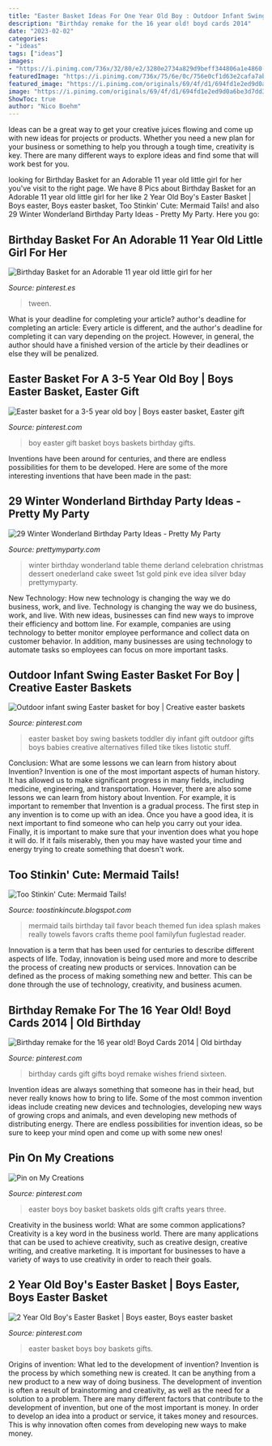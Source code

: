 ```yaml
---
title: "Easter Basket Ideas For One Year Old Boy : Outdoor Infant Swing Easter Basket For Boy"
description: "Birthday remake for the 16 year old! boyd cards 2014"
date: "2023-02-02"
categories:
- "ideas"
tags: ["ideas"]
images:
- "https://i.pinimg.com/736x/32/80/e2/3280e2734a829d9beff344806a1e4860--year-old-a-year.jpg"
featuredImage: "https://i.pinimg.com/736x/75/6e/0c/756e0cf1d63e2cafa7ab039e6cd4ada2---year-old-boy-old-boys.jpg"
featured_image: "https://i.pinimg.com/originals/69/4f/d1/694fd1e2ed9d0a6be3d7dd3053f71ca2.jpg"
image: "https://i.pinimg.com/originals/69/4f/d1/694fd1e2ed9d0a6be3d7dd3053f71ca2.jpg"
ShowToc: true
author: "Nico Boehm"
---
```



Ideas can be a great way to get your creative juices flowing and come up with new ideas for projects or products. Whether you need a new plan for your business or something to help you through a tough time, creativity is key. There are many different ways to explore ideas and find some that will work best for you.

	

		
looking for Birthday Basket for an Adorable 11 year old little girl for her you've visit to the right page. We have 8 Pics about Birthday Basket for an Adorable 11 year old little girl for her like 2 Year Old Boy&#039;s Easter Basket | Boys easter, Boys easter basket, Too Stinkin&#039; Cute: Mermaid Tails! and also 29 Winter Wonderland Birthday Party Ideas - Pretty My Party. Here you go:
		
    
## Birthday Basket For An Adorable 11 Year Old Little Girl For Her

<img loading=lazy src="https://i.pinimg.com/originals/cb/a7/5c/cba75c196f23d1f71f36824ffc29579b.jpg" onerror="this.onerror=null;this.src='https://tse2.mm.bing.net/th?id=OIP.NbqzfH58yTp19fhA1if99QHaJ4&amp;pid=15.1';" alt="Birthday Basket for an Adorable 11 year old little girl for her">

_Source: pinterest.es_

>tween. 

	

What is your deadline for completing your article?
author's deadline for completing an article:
Every article is different, and the author's deadline for completing it can vary depending on the project. However, in general, the author should have a finished version of the article by their deadlines or else they will be penalized.

    
## Easter Basket For A 3-5 Year Old Boy | Boys Easter Basket, Easter Gift

<img loading=lazy src="https://i.pinimg.com/736x/32/80/e2/3280e2734a829d9beff344806a1e4860--year-old-a-year.jpg" onerror="this.onerror=null;this.src='https://tse1.mm.bing.net/th?id=OIP.dO5aW_sFomjJZWFquJxmQgHaG9&amp;pid=15.1';" alt="Easter basket for a 3-5 year old boy | Boys easter basket, Easter gift">

_Source: pinterest.com_

>boy easter gift basket boys baskets birthday gifts. 

	

Inventions have been around for centuries, and there are endless possibilities for them to be developed. Here are some of the more interesting inventions that have been made in the past:

    
## 29 Winter Wonderland Birthday Party Ideas - Pretty My Party

<img loading=lazy src="https://www.prettymyparty.com/wp-content/uploads/2017/09/Winter-Onederland-Tablescape-Details.jpg" onerror="this.onerror=null;this.src='https://tse2.mm.bing.net/th?id=OIP.zjJbfGUKNAOhVegytjwPTwHaJ4&amp;pid=15.1';" alt="29 Winter Wonderland Birthday Party Ideas - Pretty My Party">

_Source: prettymyparty.com_

>winter birthday wonderland table theme derland celebration christmas dessert onederland cake sweet 1st gold pink eve idea silver bday prettymyparty. 

	

New Technology: How new technology is changing the way we do business, work, and live.
Technology is changing the way we do business, work, and live. With new ideas, businesses can find new ways to improve their efficiency and bottom line. For example, companies are using technology to better monitor employee performance and collect data on customer behavior. In addition, many businesses are using technology to automate tasks so employees can focus on more important tasks.

    
## Outdoor Infant Swing Easter Basket For Boy | Creative Easter Baskets

<img loading=lazy src="https://i.pinimg.com/originals/69/4f/d1/694fd1e2ed9d0a6be3d7dd3053f71ca2.jpg" onerror="this.onerror=null;this.src='https://tse1.mm.bing.net/th?id=OIP.7owB4FGhsIT3W43XScBIKgHaJ4&amp;pid=15.1';" alt="Outdoor infant swing Easter basket for boy | Creative easter baskets">

_Source: pinterest.com_

>easter basket boy swing baskets toddler diy infant gift outdoor gifts boys babies creative alternatives filled tike tikes listotic stuff. 

	

Conclusion: What are some lessons we can learn from history about Invention?
Invention is one of the most important aspects of human history. It has allowed us to make significant progress in many fields, including medicine, engineering, and transportation. However, there are also some lessons we can learn from history about Invention. For example, it is important to remember that Invention is a gradual process. The first step in any invention is to come up with an idea. Once you have a good idea, it is next important to find someone who can help you carry out your idea. Finally, it is important to make sure that your invention does what you hope it will do. If it fails miserably, then you may have wasted your time and energy trying to create something that doesn't work.

    
## Too Stinkin&#039; Cute: Mermaid Tails!

<img loading=lazy src="http://2.bp.blogspot.com/-rh9x2RHmuvs/T9P8GJHfzUI/AAAAAAAACcs/TB4EBGbMFdU/s640/tumblr_m4e4i8NdXS1robsoco1_500.jpg" onerror="this.onerror=null;this.src='https://tse2.mm.bing.net/th?id=OIP.82GUM-D-Xywvd_XoXSc_9AHaFj&amp;pid=15.1';" alt="Too Stinkin&#039; Cute: Mermaid Tails!">

_Source: toostinkincute.blogspot.com_

>mermaid tails birthday tail favor beach themed fun idea splash makes really towels favors crafts theme pool familyfun fuglestad reader. 

	

Innovation is a term that has been used for centuries to describe different aspects of life. Today, innovation is being used more and more to describe the process of creating new products or services. Innovation can be defined as the process of making something new and better. This can be done through the use of technology, creativity, and business acumen.

    
## Birthday Remake For The 16 Year Old! Boyd Cards 2014 | Old Birthday

<img loading=lazy src="https://i.pinimg.com/originals/e9/78/22/e97822cd4f04164341e7b5ec39190499.jpg" onerror="this.onerror=null;this.src='https://tse2.mm.bing.net/th?id=OIP.cNfUhDaJuAhGmVnKYl_Y5wHaJ6&amp;pid=15.1';" alt="Birthday remake for the 16 year old! Boyd Cards 2014 | Old birthday">

_Source: pinterest.com_

>birthday cards gift gifts boyd remake wishes friend sixteen. 

	

Invention ideas are always something that someone has in their head, but never really knows how to bring to life. Some of the most common invention ideas include creating new devices and technologies, developing new ways of growing crops and animals, and even developing new methods of distributing energy. There are endless possibilities for invention ideas, so be sure to keep your mind open and come up with some new ones!

    
## Pin On My Creations

<img loading=lazy src="https://i.pinimg.com/736x/75/6e/0c/756e0cf1d63e2cafa7ab039e6cd4ada2---year-old-boy-old-boys.jpg" onerror="this.onerror=null;this.src='https://tse1.mm.bing.net/th?id=OIP.orKotx5zIBStuZ6KACVjdQHaJ3&amp;pid=15.1';" alt="Pin on My Creations">

_Source: pinterest.com_

>easter boys boy basket baskets olds gift crafts years three. 

	

Creativity in the business world: What are some common applications?
Creativity is a key word in the business world. There are many applications that can be used to achieve creativity, such as creative design, creative writing, and creative marketing. It is important for businesses to have a variety of ways to use creativity in order to reach their goals.

    
## 2 Year Old Boy&#039;s Easter Basket | Boys Easter, Boys Easter Basket

<img loading=lazy src="https://i.pinimg.com/736x/6d/8b/0f/6d8b0f7aefe5fa5ac92c1f0bfa93cb99---year-olds-old-boys.jpg" onerror="this.onerror=null;this.src='https://tse2.mm.bing.net/th?id=OIP.Fex9xKTMzyL1KvQnRSA1HADYEg&amp;pid=15.1';" alt="2 Year Old Boy&#039;s Easter Basket | Boys easter, Boys easter basket">

_Source: pinterest.com_

>easter basket boys boy baskets gifts. 

	

Origins of invention: What led to the development of invention?
Invention is the process by which something new is created. It can be anything from a new product to a new way of doing business. The development of invention is often a result of brainstorming and creativity, as well as the need for a solution to a problem. There are many different factors that contribute to the development of invention, but one of the most important is money. In order to develop an idea into a product or service, it takes money and resources. This is why innovation often comes from developing new ways to make money.

